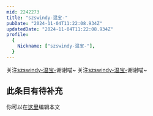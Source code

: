 ```yaml
---
mid: 2242273
title: "szswindy-温宝-"
pubDate: "2024-11-04T11:22:08.934Z"
updatedDate: "2024-11-04T11:22:08.934Z"
profile:
  {
    Nickname: ["szswindy-温宝-"],
  }
---
```


关注[szswindy-温宝-](https://space.bilibili.com/2242273)谢谢喵~ 关注[szswindy-温宝-](https://space.bilibili.com/2242273)谢谢喵~

## 此条目有待补充
你可以在[这里](https://github.com/Yuhanawa/VTuber.ICU-Content/edit/master/v/szswindy-温宝-/index.md)编辑本文

